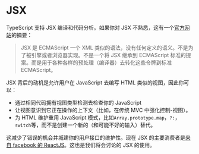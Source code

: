 # JSX

TypeScript 支持 JSX 编译和代码分析。如果你对 JSX 不熟悉，这有一个[官方网站]()的摘要：

> JSX 是 ECMAScript 一个 XML 类似的语法，没有任何定义的语义。不是为了被引擎或者浏览器实现。不是一个将 JSX 继承到 ECMAScript 标准的提案。而是用于各种各样的预处理（编译器）去转化这些令牌到标准 ECMAScript。

JSX 背后的动机是允许用户在 JavaScript 去编写 HTML 类似的视图，因此你可以：

- 通过相同代码拥有视图类型检测去检查你的 JavaScript
- 让视图意识到它正在操作的上下文（比如，在传统 MVC 中强化控制-视图）。
- 为 HTML 维护重用 JavaScript 模式，比如`Array.prototype.map`，`?:`，`switch`等，而不是创建一个新的（和可能不好的输入）替代。

这减少了错误的机会并城建你的用户接口的维护性。现在 JSX 的主要消费者是[来自 facebook 的 ReactJS]()。这也是我们将会讨论的 JSX 的使用。
